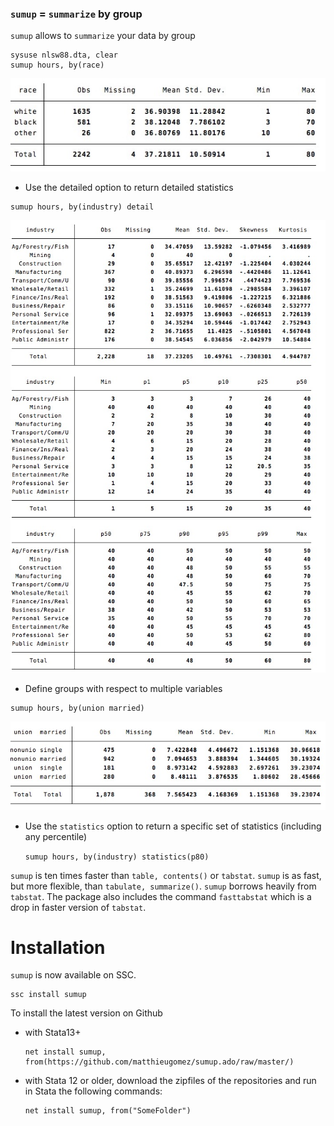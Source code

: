 


### `sumup`  = `summarize` by group

`sumup` allows to `summarize` your data by group

```
sysuse nlsw88.dta, clear
sumup hours, by(race) 
```
![](img/sum.jpg)

- Use the detailed option to return detailed statistics

```
sumup hours, by(industry) detail
```
![](img/sumdetail.jpg)


- Define groups with respect to multiple variables
```
sumup hours, by(union married) 
```
![](img/sumgroups.jpg)



- Use the `statistics` option to return a specific set of statistics (including any percentile)

	```sumup hours, by(industry) statistics(p80)```


`sumup` is ten times faster than `table, contents()` or `tabstat`. `sumup` is as fast, but more flexible, than `tabulate, summarize()`. `sumup` borrows heavily  from `tabstat`.  The package also includes the command `fasttabstat` which is a drop in faster version of `tabstat`.



# Installation
`sumup` is now available on SSC. 

```
ssc install sumup
```

To install the latest version  on Github 
- with Stata13+
	```
	net install sumup, from(https://github.com/matthieugomez/sumup.ado/raw/master/)
	```

- with Stata 12 or older, download the zipfiles of the repositories and run in Stata the following commands:
	```
	net install sumup, from("SomeFolder")
	```

